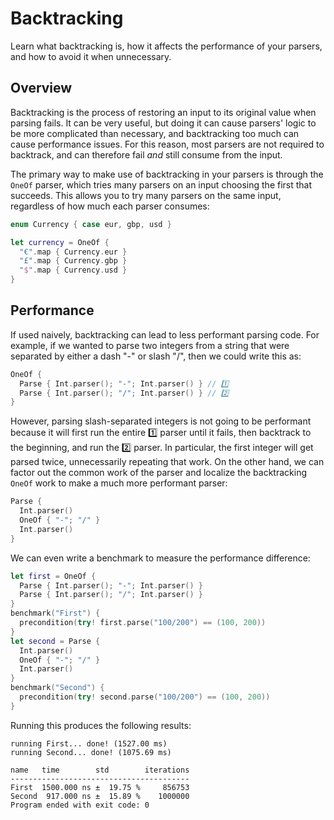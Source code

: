 # Backtracking

Learn what backtracking is, how it affects the performance of your parsers, and how to avoid it 
when unnecessary.

## Overview

Backtracking is the process of restoring an input to its original value when parsing fails. It can 
be very useful, but doing it can cause parsers' logic to be more complicated than necessary, and
backtracking too much can cause performance issues. For this reason, most parsers are not required 
to backtrack, and can therefore fail _and_ still consume from the input.

The primary way to make use of backtracking in your parsers is through the `OneOf` parser, which
tries many parsers on an input choosing the first that succeeds. This allows you to try many parsers
on the same input, regardless of how much each parser consumes:

```swift
enum Currency { case eur, gbp, usd }

let currency = OneOf {
  "€".map { Currency.eur }
  "£".map { Currency.gbp }
  "$".map { Currency.usd }
}
```

## Performance

If used naively, backtracking can lead to less performant parsing code. For example, if we wanted to
parse two integers from a string that were separated by either a dash "-" or slash "/", then we 
could write this as:

```swift
OneOf {
  Parse { Int.parser(); "-"; Int.parser() } // 1️⃣
  Parse { Int.parser(); "/"; Int.parser() } // 2️⃣
}
```

However, parsing slash-separated integers is not going to be performant because it will first run 
the entire 1️⃣ parser until it fails, then backtrack to the beginning, and run the 2️⃣ parser. In 
particular, the first integer will get parsed twice, unnecessarily repeating that work. On the 
other hand, we can factor out the common work of the parser and localize the backtracking `OneOf` 
work to make a much more performant parser:

```swift
Parse {
  Int.parser()
  OneOf { "-"; "/" }
  Int.parser()
}
```

We can even write a benchmark to measure the performance difference:

```swift
let first = OneOf {
  Parse { Int.parser(); "-"; Int.parser() }
  Parse { Int.parser(); "/"; Int.parser() }
}
benchmark("First") {
  precondition(try! first.parse("100/200") == (100, 200))
}
let second = Parse {
  Int.parser()
  OneOf { "-"; "/" }
  Int.parser()
}
benchmark("Second") {
  precondition(try! second.parse("100/200") == (100, 200))
}
```

Running this produces the following results:

```
running First... done! (1527.00 ms)
running Second... done! (1075.69 ms)

name   time        std        iterations
----------------------------------------
First  1500.000 ns ±  19.75 %     856753
Second  917.000 ns ±  15.89 %    1000000
Program ended with exit code: 0
```
